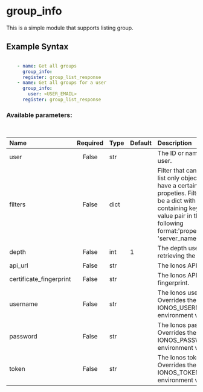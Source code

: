 # group_info

This is a simple module that supports listing group.

## Example Syntax


```yaml

    - name: Get all groups
      group_info:
      register: group_list_response
    - name: Get all groups for a user
      group_info:
        user: <USER_EMAIL>
      register: group_list_response

```
### Available parameters:
&nbsp;

| Name | Required | Type | Default | Description |
| :--- | :---: | :--- | :--- | :--- |
| user | False | str |  | The ID or name of the user. |
| filters | False | dict |  | Filter that can be used to list only objects which have a certain set of propeties. Filters should be a dict with a key containing keys and value pair in the following format:'properties.name': 'server_name' |
| depth | False | int | 1 | The depth used when retrieving the items. |
| api_url | False | str |  | The Ionos API base URL. |
| certificate_fingerprint | False | str |  | The Ionos API certificate fingerprint. |
| username | False | str |  | The Ionos username. Overrides the IONOS_USERNAME environment variable. |
| password | False | str |  | The Ionos password. Overrides the IONOS_PASSWORD environment variable. |
| token | False | str |  | The Ionos token. Overrides the IONOS_TOKEN environment variable. |
